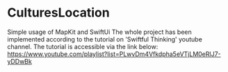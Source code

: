 # CulturesLocation
Simple usage of MapKit and SwiftUi
The whole project has been implemented according to the tutorial on 'Swiftful Thinking' youtube channel.
The tutorial is accessible via the link below:
https://www.youtube.com/playlist?list=PLwvDm4Vfkdpha5eVTjLM0eRlJ7-yDDwBk
